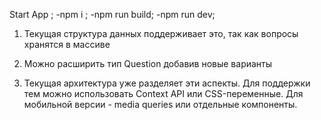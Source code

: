 Start App ;
-npm i ;
-npm run build;
-npm run dev;

1. Текущая структура данных поддерживает это, так как вопросы хранятся в массиве

2. Можно расширить тип Question добавив новые варианты

3. Текущая архитектура уже разделяет эти аспекты. Для поддержки тем можно использовать Context API или CSS-переменные. Для мобильной версии - media queries или отдельные компоненты.

